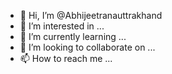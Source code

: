 - 👋 Hi, I’m @Abhijeetranauttrakhand
- 👀 I’m interested in ...
- 🌱 I’m currently learning ...
- 💞️ I’m looking to collaborate on ...
- 📫 How to reach me ...

<!---
Abhijeetranauttrakhand/Abhijeetranauttrakhand is a ✨ special ✨ repository because its `README.md` (this file) appears on your GitHub profile.
You can click the Preview link to take a look at your changes.
--->

